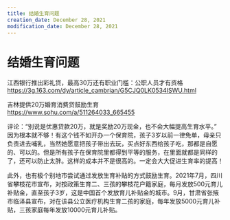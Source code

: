 ```yaml
---
title: 结婚生育问题
creation_date: December 28, 2021
modification_date: December 28, 2021
---
```



# 结婚生育问题

江西银行推出彩礼贷，最高30万还有职业门槛：公职人员才有资格 https://3g.163.com/dy/article_cambrian/G5CJQ0LK0534ISWU.html

吉林提供20万婚育消费贷鼓励生育 https://www.sohu.com/a/511264033_665455

评论：“别说是优惠贷款20万，就是奖励20万现金，也不会大幅提高生育水平。” 因为根本就不够！有这个钱不如开办一个保育院，孩子3岁以前一律免单，母亲只负责进去哺乳，当然她愿意把孩子带出去玩，买点好东西给孩子吃，那都是自愿的、可以的。但是所有孩子在保育院里都得到平等的服务，在里面就都是同样的了，还可以防止太胖。这样的成本并不是很高的。一定会大大促进生育率的提高！

此外，也有极个别地市尝试通过发放生育补贴的方式鼓励生育。2021年7月，四川省攀枝花市宣布，对按政策生育二、三孩的攀枝花户籍家庭，每月发放500元育儿补贴金，直至孩子3岁，这是中国首个发放育儿补贴金的城市。9月，甘肃省张掖市临泽县宣布，对在该县公立医疗机构生育二孩的家庭，每年发放5000元育儿补贴，三孩家庭每年发放10000元育儿补贴。

